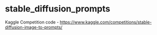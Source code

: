 # stable_diffusion_prompts
Kaggle Competition code - https://www.kaggle.com/competitions/stable-diffusion-image-to-prompts/
